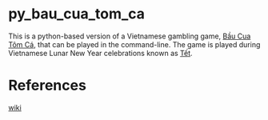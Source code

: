 # py_bau_cua_tom_ca
This is a python-based version of a Vietnamese gambling game, [Bầu Cua Tôm Cá](https://en.wikipedia.org/wiki/Bầu_cua_cá_c%E1%BB%8Dp), that can be played in the command-line. The game is played during Vietnamese Lunar New Year celebrations known as [Tết](https://en.wikipedia.org/wiki/Tết).

# References
[wiki](https://en.wikipedia.org/wiki/Bầu_cua_cá_c%E1%BB%8Dp)
